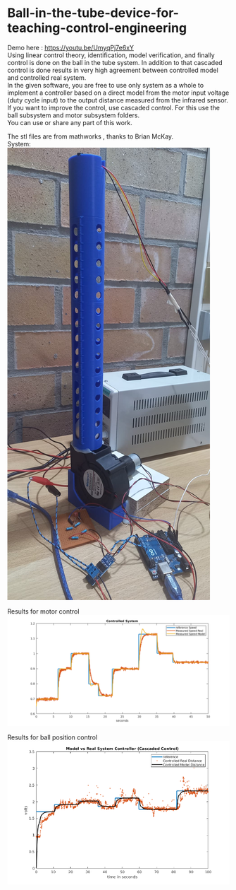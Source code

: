 # Ball-in-the-tube-device-for-teaching-control-engineering
Demo here : https://youtu.be/UmyqPj7e6xY  
Using linear control theory, identification, model verification, and finally control is done on the ball in the tube system. In addition to that cascaded control is done results in very high agreement between controlled model and controlled real system.  
In the given software, you are free to use only system as a whole to implement a controller based on a direct model from the motor input voltage (duty cycle input) to the output distance measured from the infrared sensor.  
If you want to improve the control, use cascaded control. For this use the ball subsystem and motor subsystem folders.  
You can use or share any part of this work.  

The stl files are from mathworks , thanks to Brian McKay.  
System:
![alt text](https://github.com/Moe-saab/Ball-in-the-tube-device-for-teaching-control-engineering/raw/main/currenttubeshort.jpeg)


Results for motor control
![alt text](https://github.com/Moe-saab/Ball-in-the-tube-device-for-teaching-control-engineering/raw/main/MotorControl.png)

Results for ball position control
![alt text](https://github.com/Moe-saab/Ball-in-the-tube-device-for-teaching-control-engineering/raw/main/BallPositionControl_CascadedControl.png)
